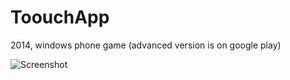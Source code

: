 # ToouchApp
2014, windows phone game (advanced version is on google play)

![Screenshot](https://play-lh.googleusercontent.com/i5Evc3wW-QzdwuYeYKXhzDrW7i5OUIy5RPfCv086W-19y2QEOmHlS1HzCsc1qWgkqLPd=w1536-h754-rw)
